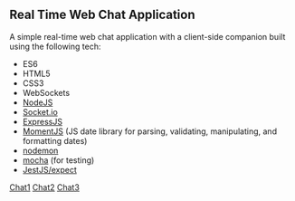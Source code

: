 ## Real Time Web Chat Application ##

A simple real-time web chat application with a client-side companion built using the following tech:

* ES6
* HTML5
* CSS3
* WebSockets 
* [NodeJS](https://nodejs.org/en/)
* [Socket.io](https://socket.io/)
* [ExpressJS](https://www.npmjs.com/package/express)
* [MomentJS](https://www.npmjs.com/package/moment) (JS date library for parsing, validating, manipulating, and formatting dates)
* [nodemon](https://www.npmjs.com/package/nodemon)
* [mocha](https://www.npmjs.com/package/mocha) (for testing)
* [JestJS/expect](https://www.npmjs.com/package/expect)

[Chat1](https://github.com/javida1492/simple-chat-app/blob/master/chat1.png)
[Chat2](https://github.com/javida1492/simple-chat-app/blob/master/chat2.png)
[Chat3](https://github.com/javida1492/simple-chat-app/blob/master/chat1.png)
